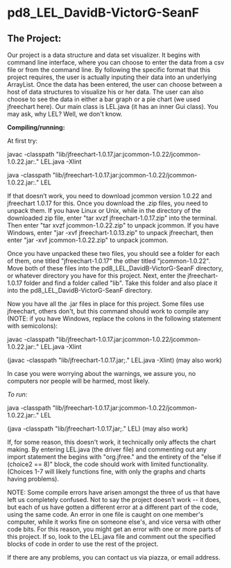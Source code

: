 pd8_LEL_DavidB-VictorG-SeanF 
======================
The Project:
---------
Our project is a data structure and data set visualizer.  It begins with command line interface, where you can choose to enter the data from a csv file or from the command line.  By following the specific format that this project requires, the user is actually inputing their data into an underlying ArrayList.  Once the data has been entered, the user can choose between a host of data structures to visualize his or her data.  The user can also choose to see the data in either a bar graph or a pie chart (we used jfreechart here). Our main class is LEL.java (it has an inner Gui class). You may ask, why LEL? Well, we don't know.

**Compiling/running:**

At first try:

javac -classpath "lib/jfreechart-1.0.17.jar:jcommon-1.0.22/jcommon-1.0.22.jar:." LEL.java -Xlint

java -classpath "lib/jfreechart-1.0.17.jar:jcommon-1.0.22/jcommon-1.0.22.jar:." LEL

If that doesn’t work, you need to download jcommon version 1.0.22 and jfreechart 1.0.17 for this.  Once you download the .zip files, you need to unpack them.  If you have Linux or Unix, while in the directory of the downloaded zip file, enter "tar xvzf jfreechart-1.0.17.zip" into the terminal.  Then enter "tar xvzf jcommon-1.0.22.zip" to unpack jcommon.  If you have Windows, enter "jar -xvf jfreechart-1.0.13.zip" to unpack jfreechart, then enter "jar -xvf jcommon-1.0.22.zip" to unpack jcommon.

Once you have unpacked these two files, you should see a folder for each of them, one titled "jfreechart-1.0.17" the other titled "jcommon-1.0.22".  Move both of these files into the pd8_LEL_DavidB-VictorG-SeanF directory, or whatever directory you have for this project.  Next, enter the jfreechart-1.0.17 folder and find a folder called "lib".  Take this folder and also place it into the pd8_LEL_DavidB-VictorG-SeanF directory.

Now you have all the .jar files in place for this project.  Some files use jfreechart, others don't, but this command should work to compile any (NOTE: if you have Windows, replace the colons in the following statement with semicolons):

javac -classpath "lib/jfreechart-1.0.17.jar:jcommon-1.0.22/jcommon-1.0.22.jar:." LEL.java -Xlint

(javac -classpath "lib/jfreechart-1.0.17.jar;." LEL.java -Xlint) (may also work)

In case you were worrying about the warnings, we assure you, no computers nor people will be harmed, most likely.

*To run:*

java -classpath "lib/jfreechart-1.0.17.jar:jcommon-1.0.22/jcommon-1.0.22.jar:." LEL

(java -classpath "lib/jfreechart-1.0.17.jar;." LEL) (may also work)

If, for some reason, this doesn't work, it technically only affects the chart making.  By entering LEL.java (the driver file) and commenting out any import statement the begins with "org.jfree." and the entirety of the "else if (choice2 == 8)" block, the code should work with limited functionality. (Choices 1-7 will likely functions fine, with only the graphs and charts having problems).

NOTE: Some compile errors have arisen amongst the three of us that have left us completely confused.  Not to say the project doesn't work -- it does, but each of us have gotten a different error at a different part of the code, using the same code.  An error in one file is caught on one member's computer, while it works fine on someone else's, and vice versa with other code bits.  For this reason, you might get an error with one or more parts of this project.  If so, look to the LEL.java file and comment out the specified blocks of code in order to use the rest of the project.

If there are any problems, you can contact us via piazza, or email address. 


